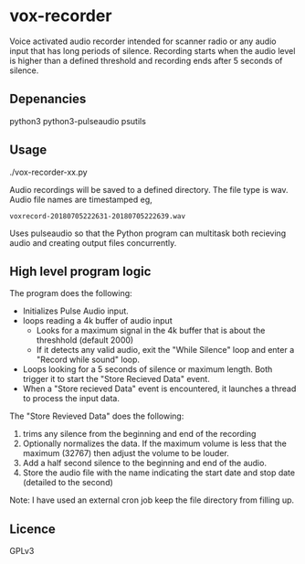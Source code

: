 # vox-recorder

Voice activated audio recorder intended for scanner radio or any audio input that has long periods of silence. Recording starts when the audio level is higher than a defined threshold and recording ends after 5 seconds of silence.

## Depenancies
python3
python3-pulseaudio
psutils

## Usage

./vox-recorder-xx.py

Audio recordings will be saved to a defined directory. The file type is wav. Audio file names are timestamped eg,

    voxrecord-20180705222631-20180705222639.wav
    
Uses pulseaudio so that the Python program can multitask both recieving audio and creating output files concurrently.

## High level program logic
The program does the following: 
 - Initializes Pulse Audio input.
 - loops reading a 4k buffer of audio input
   - Looks for a maximum signal in the 4k buffer that is about the threshhold (default 2000)
   - If it detects any valid audio, exit the "While Silence" loop and enter a "Record while sound" loop.
 - Loops looking for a 5 seconds of silence or maximum length.  Both trigger it to start the "Store Recieved Data" event.
 - When a "Store recieved Data" event is encountered, it launches a thread to process the input data.

The "Store Revieved Data" does the following:
  1. trims any silence from the beginning and end of the recording
  2. Optionally normalizes the data.  If the maximum volume is less that the maximum (32767) then adjust the volume to be louder.
  3. Add a half second silence to the beginning and end of the audio.
  4. Store the audio file with the name indicating the start date and stop date (detailed to the second) 
 
 Note: I have used an external cron job keep the file directory from filling up.   
## Licence

GPLv3
